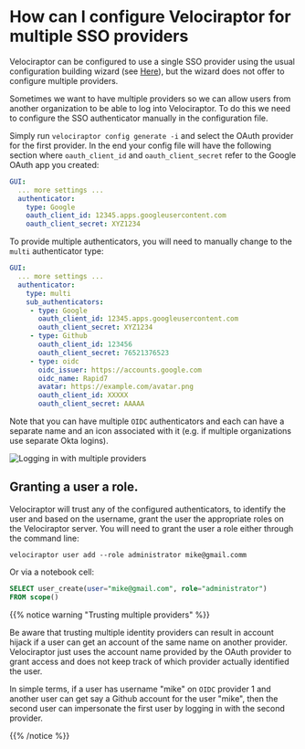 # How can I configure Velociraptor for multiple SSO providers

Velociraptor can be configured to use a single SSO provider using the usual configuration building wizard (see [Here](https://docs.velociraptor.app/docs/deployment/cloud/#configuring-google-oauth-sso)), but the wizard does not offer to configure multiple providers.

Sometimes we want to have multiple providers so we can allow users from another organization to be able to log into Velociraptor. To do this we need to configure the SSO authenticator manually in the configuration file.

Simply run `velociraptor config generate -i` and select the OAuth provider for the first provider. In the end your config file will have the following section where `oauth_client_id` and `oauth_client_secret` refer to the Google OAuth app you created:

```yaml
GUI:
  ... more settings ...
  authenticator:
    type: Google
    oauth_client_id: 12345.apps.googleusercontent.com
    oauth_client_secret: XYZ1234
```

To provide multiple authenticators, you will need to manually change to the `multi` authenticator type:
```yaml
GUI:
  ... more settings ...
  authenticator:
    type: multi
    sub_authenticators:
     - type: Google
       oauth_client_id: 12345.apps.googleusercontent.com
       oauth_client_secret: XYZ1234
     - type: Github
       oauth_client_id: 123456
       oauth_client_secret: 76521376523
     - type: oidc
       oidc_issuer: https://accounts.google.com
       oidc_name: Rapid7
       avatar: https://example.com/avatar.png
       oauth_client_id: XXXXX
       oauth_client_secret: AAAAA
```

Note that you can have multiple `OIDC` authenticators and each can have a separate name and an icon associated with it (e.g. if multiple organizations use separate Okta logins).

![Logging in with multiple providers](https://user-images.githubusercontent.com/3856546/160241517-c2bf85e5-7d5d-4d3b-ac24-b2bfbda5436b.png)

## Granting a user a role.

Velociraptor will trust any of the configured authenticators, to identify the user and based on the username, grant the user the appropriate roles on the Velociraptor server. You will need to grant the user a role either through the command line:

```
velociraptor user add --role administrator mike@gmail.comm
```

Or via a notebook cell:
```sql
SELECT user_create(user="mike@gmail.com", role="administrator")
FROM scope()
```

{{% notice warning "Trusting multiple providers" %}}

Be aware that trusting multiple identity providers can result in account hijack if a user can get an account of the same name on another provider. Velociraptor just uses the account name provided by the OAuth provider to grant access and does not keep track of which provider actually identified the user.

In simple terms, if a user has username "mike" on `OIDC` provider 1 and another user can get say a Github account for the user "mike", then the second user can impersonate the first user by logging in with the second provider.

{{% /notice %}}
